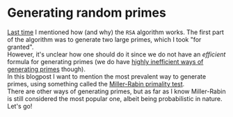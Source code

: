 # Generating random primes
[Last time](https://github.com/yo-yo-yo-jbo/rsa_math) I mentioned how (and why) the `RSA` algorithm works. The first part of the algorithm was to generate two large primes, which I took "for granted".  
However, it's unclear how one should do it since we do not have an *efficient* formula for generating primes (we do have [highly inefficient ways of generating primes](https://en.wikipedia.org/wiki/Formula_for_primes) though).  
In this blogpost I want to mention the most prevalent way to generate primes, using something called the [Miller-Rabin primality test](https://en.wikipedia.org/wiki/Miller%E2%80%93Rabin_primality_test).  
There are other ways of generating primes, but as far as I know Miller-Rabin is still considered the most popular one, albeit being probabilistic in nature. Let's go!

